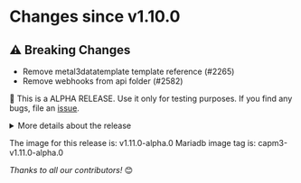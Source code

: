 <!-- markdownlint-disable no-inline-html line-length -->
# Changes since v1.10.0

## :warning: Breaking Changes

- Remove metal3datatemplate template reference (#2265)
- Remove webhooks from api folder (#2582)

:rotating_light: This is a ALPHA RELEASE. Use it only for testing purposes.
If you find any bugs, file an [issue](https://github.com/metal3-io/cluster-api-provider-metal3/issues/new/).

<details>
<summary>More details about the release</summary>

## :sparkles: New Features

- Add parameters blob for bond network interface definition (#2555)
- Refactor setting ProviderID (#2365)

## :bug: Bug Fixes

- Fix trying to patch Metal3Data if it is deleted (#2666)
- Fix set-manifest-image rule (#2617)

## :book: Documentation

- update docs/releasing.md on dependabot configs (#2637)
- Update docs for release 1.10 (#2547)

## :seedling: Others

- Bump golang to v1.24.5 (#2677)
- Bump capi to 1.11.0-beta.2 (#2669)
- Bump the kubernetes group across 4 directories with 6 updates (#2672)
- Bump github.com/docker/docker from 28.3.2+incompatible to 28.3.3+incompatible in /test (#2675)
- Bump golang.org/x/crypto from 0.39.0 to 0.40.0 in /test (#2676)
- Enable govet shadow variables (#2627)
- Bump github.com/spf13/pflag from 1.0.6 to 1.0.7 (#2660)
- Bump the capi to v1.10.4  in fake-apiserver go module (#2664)
- Bump github.com/onsi/gomega from 1.37.0 to 1.38.0 (#2661)
- Bump sigs.k8s.io/kustomize/kustomize/v5 from 5.7.0 to 5.7.1 in /hack/tools (#2662)
- Bump capi to v1.11.0-alpha.2 (#2638)
- Bump the kubernetes group across 5 directories with 6 updates (#2649)
- Change deprecated ginkgo functionality (#2640)
- Bump sigs.k8s.io/kustomize/api from 0.19.0 to 0.20.0 in /test (#2643)
- Bump the github-actions group with 3 updates (#2639)
- Limit API listing to 200 at a time via pagination (#2646)
- Bump sigs.k8s.io/kustomize/kyaml from 0.19.0 to 0.20.0 in /test (#2642)
- Bump sigs.k8s.io/kustomize/kustomize/v5 from 5.6.0 to 5.7.0 in /hack/tools (#2641)
- Bump github.com/docker/docker from 28.3.0+incompatible to 28.3.2+incompatible in /test (#2650)
- Bump github.com/go-viper/mapstructure/v2 from 2.2.1 to 2.3.0 in /test (#2636)
- Bump github.com/docker/docker from 28.2.2+incompatible to 28.3.0+incompatible in /test (#2635)
- Adopt md_rollout test from CAPI (#2584)
- Bump the kubernetes group to v0.32.6 (#2632)
- Bump IRSO to v0.4.0 in /test (#2634)
- Adopt md_scale test from CAPI (#2606)
- Bump sigs.k8s.io/yaml from 1.4.0 to 1.5.0 (#2633)
- Fix deleting BMHs in md_remediation (#2618)
- Bump github.com/metal3-io/cluster-api-provider-metal3/api from 1.10.0 to 1.10.1 in /hack/fake-apiserver (#2626)
- Bump CAPI to v1.10.3 (#2624)
- Uplift Kubernetes to 1.33 in envtest (#2535)
- E2E: longer timeout for cert-manager (#2615)
- Bump github.com/metal3-io/cluster-api-provider-metal3 from 1.10.0 to 1.10.1 in /hack/fake-apiserver (#2625)
- Fixing remediation tests (#2616)
- nilnil linter (#2579)
- bump golang to 1.24.4 (#2609)
- fix ephemeral worker/cp count (#2607)
- Bump golang.org/x/crypto from 0.38.0 to 0.39.0 in /test (#2604)
- Fix image source when running E2E tests from ironic-image or BMO (#2559)
- Adopt k8s conformance test from CAPI (#2568)
- Bump github.com/cloudflare/circl from 1.3.7 to 1.6.1 in /test (#2598)
- Add vars for feature tests and improve the script (#2596)
- remove obsolete markdownlinkcheck config (#2597)
- Use reusable link-checks and add .lycheeignore (#2594)
- Bump github.com/metal3-io/baremetal-operator/apis from 0.10.1 to 0.10.2 in /test (#2590)
- Bump github.com/metal3-io/baremetal-operator/apis from 0.10.1 to 0.10.2 in /hack/fake-apiserver (#2589)
- Bump github.com/docker/docker from 28.2.0+incompatible to 28.2.2+incompatible in /test (#2591)
- Bump github.com/metal3-io/baremetal-operator/apis from 0.10.1 to 0.10.2 (#2588)
- Apply BMH from CAPM3 e2e feature tests (#2583)
- Bump the kubernetes group v0.32.5 (#2561)
- Bump the github-actions group with 2 updates (#2581)
- Bump github.com/go-logr/logr from 1.4.2 to 1.4.3 (#2575)
- Bump CAPI to v1.10.2 (#2562)
- Bump github.com/docker/docker from 28.1.1+incompatible to 28.2.0+incompatible in /test (#2576)
- Updating main branch clusterctl tests (#2560)
- Bump golang to v1.24 (#2569)
- Apply BMH from CAPM3 during test and skip BMH creation from dev-env (#2505)
- Fix ipam deploy in clusterctl tests (#2554)
- Enable exhaustive linter (#2544)
- Fix typo in bmo deployment overlay kustomization file name (#2556)
- Bump CAPI to v1.10.1 (#2537)
- Bump github.com/metal3-io/cluster-api-provider-metal3 from 1.9.3 to 1.10.0 in /hack/fake-apiserver (#2538)
- Bump golang.org/x/net from 0.39.0 to 0.40.0 (#2549)
- Bump github.com/metal3-io/cluster-api-provider-metal3/api from 1.10.0-beta.0 to 1.10.0 in /hack/fake-apiserver (#2539)
- Bump golang.org/x/oauth2 from 0.29.0 to 0.30.0 in /hack/tools (#2550)
- E2E: Use cert-manager version from config (#2528)
- Add support for 1.11 in e2e (#2536)
- Bump the github-actions group with 5 updates (#2540)
- Change Kubernetes version in e2e tests (#2534)
- add dependabot config for release-1.10 (#2527)

</details>

The image for this release is: v1.11.0-alpha.0
Mariadb image tag is: capm3-v1.11.0-alpha.0

_Thanks to all our contributors!_ 😊
